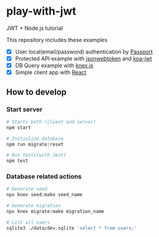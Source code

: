 # play-with-jwt
JWT + Node.js tutorial

This repository includes these examples

- [x] User local(email/password) authentication by [Passport](http://www.passportjs.org)
- [x] Protected API example with [jsonwebtoken](https://github.com/auth0/node-jsonwebtoken) and [koa-jwt](https://github.com/koajs/jwt)
- [x] DB Query example with [knex.js](https://knexjs.org)
- [x] Simple client app with [React](https://github.com/facebook/react)

## How to develop

### Start server

```bash
# Starts both (client and server)
npm start

# Initialize database
npm run migrate:reset

# Run tests(with Jest)
npm test
```

### Database related actions

```bash
# Generate seed
npx knex seed:make seed_name

# Generate migration
npx knex migrate:make migration_name

# List all users
sqlite3 ./data/dev.sqlite 'select * from users;'
```
